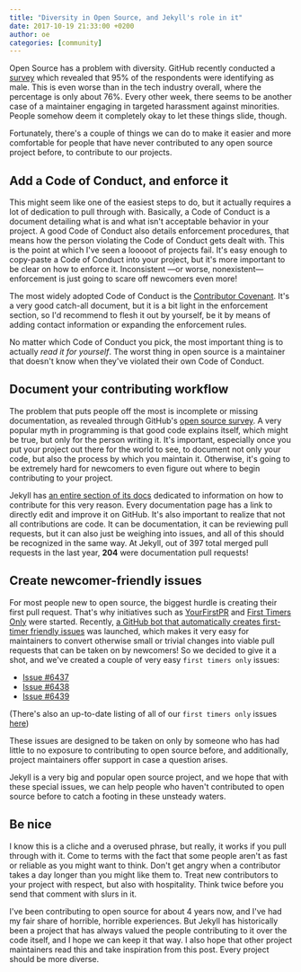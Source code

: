 ```yaml
---
title: "Diversity in Open Source, and Jekyll's role in it"
date: 2017-10-19 21:33:00 +0200
author: oe
categories: [community]
---
```


Open Source has a problem with diversity. GitHub recently conducted a [survey](http://opensourcesurvey.org/2017) which revealed that 95% of the respondents were identifying as male. This is even worse than in the tech industry overall, where the percentage is only about 76%. Every other week, there seems to be another case of a maintainer engaging in targeted harassment against minorities. People somehow deem it completely okay to let these things slide, though.

Fortunately, there's a couple of things we can do to make it easier and more comfortable for people that have never contributed to any open source project before, to contribute to our projects.

## Add a Code of Conduct, and enforce it

This might seem like one of the easiest steps to do, but it actually requires a lot of dedication to pull through with. Basically, a Code of Conduct is a document detailing what is and what isn't acceptable behavior in your project. A good Code of Conduct also details enforcement procedures, that means how the person violating the Code of Conduct gets dealt with. This is the point at which I've seen a looooot of projects fail. It's easy enough to copy-paste a Code of Conduct into your project, but it's more important to be clear on how to enforce it. Inconsistent —or worse, nonexistent— enforcement is just going to scare off newcomers even more!

The most widely adopted Code of Conduct is the [Contributor Covenant](https://www.contributor-covenant.org/). It's a very good catch-all document, but it is a bit light in the enforcement section, so I'd recommend to flesh it out by yourself, be it by means of adding contact information or expanding the enforcement rules.

No matter which Code of Conduct you pick, the most important thing is to actually _read it for yourself_. The worst thing in open source is a maintainer that doesn't know when they've violated their own Code of Conduct.

## Document your contributing workflow

The problem that puts people off the most is incomplete or missing documentation, as revealed through GitHub's [open source survey](http://opensourcesurvey.org/2017). A very popular myth in programming is that good code explains itself, which might be true, but only for the person writing it. It's important, especially once you put your project out there for the world to see, to document not only your code, but also the process by which you maintain it. Otherwise, it's going to be extremely hard for newcomers to even figure out where to begin contributing to your project.

Jekyll has [an entire section of its docs](/docs/contributing/) dedicated to information on how to contribute for this very reason. Every documentation page has a link to directly edit and improve it on GitHub. It's also important to realize that not all contributions are code. It can be documentation, it can be reviewing pull requests, but it can also just be weighing into issues, and all of this should be recognized in the same way. At Jekyll, out of 397 total merged pull requests in the last year, __204__ were documentation pull requests!

## Create newcomer-friendly issues

For most people new to open source, the biggest hurdle is creating their first pull request. That's why initiatives such as [YourFirstPR](https://twitter.com/yourfirstpr) and [First Timers Only](http://www.firsttimersonly.com/) were started. Recently, [a GitHub bot that automatically creates first-timer friendly issues](https://github.com/hoodiehq/first-timers-bot) was launched, which makes it very easy for maintainers to convert otherwise small or trivial changes into viable pull requests that can be taken on by newcomers! So we decided to give it a shot, and we've created a couple of very easy `first timers only` issues:

- [Issue #6437](https://github.com/jekyll/jekyll/issues/6437)
- [Issue #6438](https://github.com/jekyll/jekyll/issues/6438)
- [Issue #6439](https://github.com/jekyll/jekyll/issues/6439)

(There's also an up-to-date listing of all of our `first timers only` issues [here](https://github.com/jekyll/jekyll/issues?q=is%3Aissue+is%3Aopen+label%3Afirst-time-only))

These issues are designed to be taken on only by someone who has had little to no exposure to contributing to open source before, and additionally, project maintainers offer support in case a question arises.

Jekyll is a very big and popular open source project, and we hope that with these special issues, we can help people who haven't contributed to open source before to catch a footing in these unsteady waters.

## Be nice

I know this is a cliche and a overused phrase, but really, it works if you pull through with it. Come to terms with the fact that some people aren't as fast or reliable as you might want to think. Don't get angry when a contributor takes a day longer than you might like them to. Treat new contributors to your project with respect, but also with hospitality. Think twice before you send that comment with slurs in it.

I've been contributing to open source for about 4 years now, and I've had my fair share of horrible, horrible experiences. But Jekyll has historically been a project that has always valued the people contributing to it over the code itself, and I hope we can keep it that way. I also hope that other project maintainers read this and take inspiration from this post. Every project should be more diverse.
